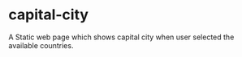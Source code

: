 # capital-city
A Static web page which shows capital city when user selected the available countries.
